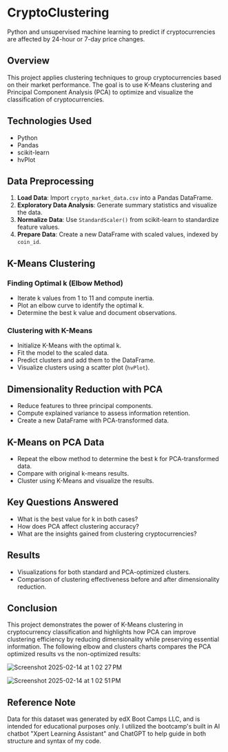 # CryptoClustering
Python and unsupervised machine learning to predict if cryptocurrencies are affected by 24-hour or 7-day price changes.

## Overview
This project applies clustering techniques to group cryptocurrencies based on their market performance. The goal is to use K-Means clustering and Principal Component Analysis (PCA) to optimize and visualize the classification of cryptocurrencies.

## Technologies Used
- Python
- Pandas
- scikit-learn
- hvPlot

## Data Preprocessing
1. **Load Data**: Import `crypto_market_data.csv` into a Pandas DataFrame.
2. **Exploratory Data Analysis**: Generate summary statistics and visualize the data.
3. **Normalize Data**: Use `StandardScaler()` from scikit-learn to standardize feature values.
4. **Prepare Data**: Create a new DataFrame with scaled values, indexed by `coin_id`.

## K-Means Clustering
### Finding Optimal k (Elbow Method)
- Iterate k values from 1 to 11 and compute inertia.
- Plot an elbow curve to identify the optimal k.
- Determine the best k value and document observations.

### Clustering with K-Means
- Initialize K-Means with the optimal k.
- Fit the model to the scaled data.
- Predict clusters and add them to the DataFrame.
- Visualize clusters using a scatter plot (`hvPlot`).

## Dimensionality Reduction with PCA
- Reduce features to three principal components.
- Compute explained variance to assess information retention.
- Create a new DataFrame with PCA-transformed data.

## K-Means on PCA Data
- Repeat the elbow method to determine the best k for PCA-transformed data.
- Compare with original k-means results.
- Cluster using K-Means and visualize the results.

## Key Questions Answered
- What is the best value for k in both cases?
- How does PCA affect clustering accuracy?
- What are the insights gained from clustering cryptocurrencies?

## Results
- Visualizations for both standard and PCA-optimized clusters.
- Comparison of clustering effectiveness before and after dimensionality reduction.

## Conclusion
This project demonstrates the power of K-Means clustering in cryptocurrency classification and highlights how PCA can improve clustering efficiency by reducing dimensionality while preserving essential information. The following elbow and clusters charts compares the PCA optimized results vs the non-optimized results:

![Screenshot 2025-02-14 at 1 02 27 PM](https://github.com/user-attachments/assets/d8d1bbf0-ba1a-4d7d-88ba-22a589a33f42)

![Screenshot 2025-02-14 at 1 02 51 PM](https://github.com/user-attachments/assets/bd3fb610-2dda-42b5-b4be-dc82a3347f03)

## Reference Note

Data for this dataset was generated by edX Boot Camps LLC, and is intended for educational purposes only.
I utilized the bootcamp's built in AI chatbot "Xpert Learning Assistant" and ChatGPT to help guide in both structure and syntax of my code.
